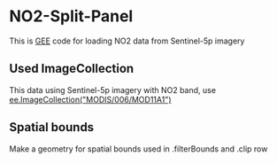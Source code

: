 # NO2-Split-Panel

This is [GEE](https://earthengine.google.com/) code for loading NO2 data from Sentinel-5p imagery

## Used ImageCollection
This data using Sentinel-5p imagery with NO2 band, use [ee.ImageCollection("MODIS/006/MOD11A1")](https://developers.google.com/earth-engine/datasets/catalog/MODIS_061_MOD11A1) 

## Spatial bounds
Make a geometry for spatial bounds used in .filterBounds and .clip row
